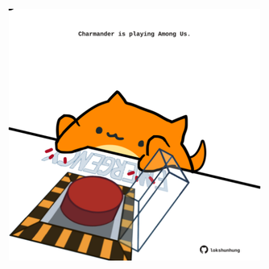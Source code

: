 <!-- built at 15/04/2023, 02:14:30 UTC -->
<p align="center">
  <img width="500" height="500" src="./ReadmeImage.svg">
</p>

